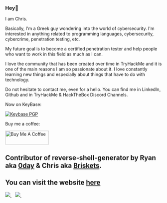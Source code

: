 ### Hey👋

I am Chris.

Basically, I'm a Greek guy wondering into the world of cybersecurity.
I'm interested in anything related to programming languages, cybersecurity, cybercrime, penetration testing, etc.

My future goal is to become a certified penetration tester and help people who want to work in this field as much as I can.

I love the community that has been created over time in TryHackMe and it is one of the main reasons I am so passionate about it. I love constantly learning new things and especially about things that have to do with technology.

Do not hesitate to contact me, even for a hello. You can find me in LinkedIn, Github and in TryHackMe & HackTheBox Discord Channels.

Now on KeyBase:

[![Keybase PGP](https://img.shields.io/badge/pgp%20-75D1C1A34A120BC9-blue?style=flat-square&logo=keybase&logoColor=white)](https://keybase.io/papadope)

Buy me a coffee:

<a href="https://www.buymeacoffee.com/papadopejk" target="_blank"><img src="https://cdn.buymeacoffee.com/buttons/default-orange.png" alt="Buy Me A Coffee" height="44" width="140"></a>

## Contributor of reverse-shell-generator by Ryan aka <a href="https://github.com/0dayCTF/">0day</a> & Chris aka <a href="https://github.com/briskets">Briskets</a>. 

## You can visit the website <a href="https://www.revshells.com/">here</a>

<a href="https://www.linkedin.com/in/papadope/">
    <img src="https://img.shields.io/badge/linkedin-%230077B5.svg?&style=for-the-badge&logo=linkedin&logoColor=white" />
</a>&nbsp;&nbsp;

<a href="https://papadope.net">
    <img src="https://img.shields.io/badge/Blogger-FF5722?style=for-the-badge&logo=blogger&logoColor=white" />
</a>&nbsp;&nbsp;
